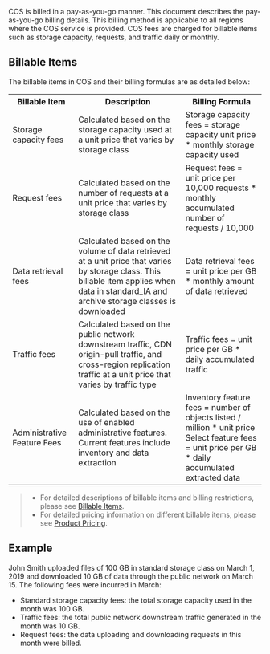 COS is billed in a pay-as-you-go manner. This document describes the pay-as-you-go billing details. This billing method is applicable to all regions where the COS service is provided. COS fees are charged for billable items such as storage capacity, requests, and traffic daily or monthly.


## Billable Items

The billable items in COS and their billing formulas are as detailed below:
<table>
   <tr>
      <th>Billable Item</th>
      <th>Description</th>
      <th>Billing Formula</th>
   </tr>
   <tr>
      <td>Storage capacity fees</td>
      <td>Calculated based on the storage capacity used at a unit price that varies by storage class</td>
      <td>Storage capacity fees = storage capacity unit price * monthly storage capacity used</td>
   </tr>
   <tr>
      <td>Request fees</td>
      <td>Calculated based on the number of requests at a unit price that varies by storage class</td>
      <td>Request fees = unit price per 10,000 requests * monthly accumulated number of requests / 10,000</td>
   </tr>
   <tr>
      <td>Data retrieval fees</td>
      <td>Calculated based on the volume of data retrieved at a unit price that varies by storage class. This billable item applies when data in standard_IA and archive storage classes is downloaded</td>
      <td>Data retrieval fees = unit price per GB * monthly amount of data retrieved </td>
   </tr>
   <tr>
      <td>Traffic fees</td>
      <td>Calculated based on the public network downstream traffic, CDN origin-pull traffic, and cross-region replication traffic at a unit price that varies by traffic type</td>
      <td>Traffic fees = unit price per GB * daily accumulated traffic</td>
   </tr>
   <tr>
      <td>Administrative Feature Fees</td>
      <td>Calculated based on the use of enabled administrative features. Current features include inventory and data extraction</td>
      <td>Inventory feature fees = number of objects listed / million * unit price<br>
Select feature  fees = unit price per GB * daily accumulated extracted data

</td>
   </tr>
</table>



>
> - For detailed descriptions of billable items and billing restrictions, please see [Billable Items](https://intl.cloud.tencent.com/document/product/436/33776).
> - For detailed pricing information on different billable items, please see [Product Pricing](https://intl.cloud.tencent.com/document/product/436/6239).

## Example

John Smith uploaded files of 100 GB in standard storage class on March 1, 2019 and downloaded 10 GB of data through the public network on March 15. The following fees were incurred in March:

- Standard storage capacity fees: the total storage capacity used in the month was 100 GB.
- Traffic fees: the total public network downstream traffic generated in the month was 10 GB.
- Request fees: the data uploading and downloading requests in this month were billed.

